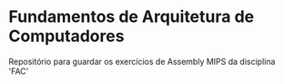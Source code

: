 # Fundamentos de Arquitetura de Computadores
 Repositório para guardar os exercícios de Assembly MIPS da disciplina 'FAC'
